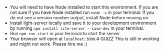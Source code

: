 - You will need to have Node installed to start this environment. If you are not sure if you have Node installed run `node -v` in your terminal. If you do not see a version number output, install Node before moving on.
- Install light-server locally and save it to your development environment by running `npm install lite-server --save-dev` in your terminal.
- Run `npm run start` in your terminal to start the server.
- Your browser will open at `localhost:3000`.#   Q U I Z Z  
 T h i s   i s   s t i l l   i n   w o r k i n g   a n d   m i g h t   n o t   w o r k .   P l e a s e   h i r e   m e   ; (  
 